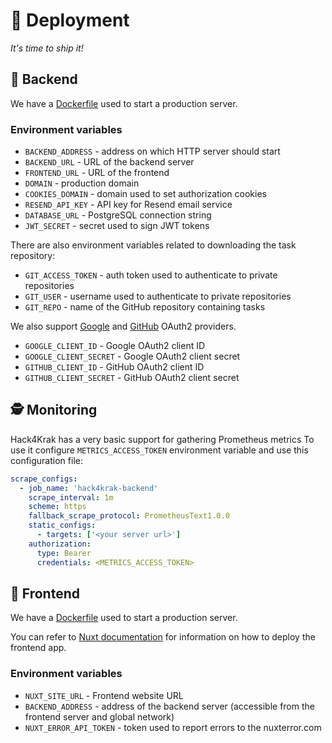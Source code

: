 # 🚀 Deployment

*It's time to ship it!*

## 🍖 Backend

We have a [Dockerfile](backend/Dockerfile) used to start a production server.

### Environment variables

- `BACKEND_ADDRESS` - address on which HTTP server should start
- `BACKEND_URL` - URL of the backend server
- `FRONTEND_URL` - URL of the frontend
- `DOMAIN` - production domain
- `COOKIES_DOMAIN` - domain used to set authorization cookies
- `RESEND_API_KEY` - API key for Resend email service
- `DATABASE_URL` - PostgreSQL connection string
- `JWT_SECRET` - secret used to sign JWT tokens

There are also environment variables related to downloading the task repository:

- `GIT_ACCESS_TOKEN` - auth token used to authenticate to private repositories
- `GIT_USER` - username used to authenticate to private repositories
- `GIT_REPO` - name of the GitHub repository containing tasks

We also support [Google](https://developers.google.com/identity/protocols/oauth2) and [GitHub](https://docs.github.com/en/apps/oauth-apps/building-oauth-apps/authorizing-oauth-apps) OAuth2 providers.

- `GOOGLE_CLIENT_ID` - Google OAuth2 client ID
- `GOOGLE_CLIENT_SECRET` - Google OAuth2 client secret
- `GITHUB_CLIENT_ID` - GitHub OAuth2 client ID
- `GITHUB_CLIENT_SECRET` - GitHub OAuth2 client secret

## 🕵️ Monitoring

Hack4Krak has a very basic support for gathering Prometheus metrics
To use it configure `METRICS_ACCESS_TOKEN` environment variable and use this configuration file:

```yaml
scrape_configs:
  - job_name: 'hack4krak-backend'
    scrape_interval: 1m
    scheme: https
    fallback_scrape_protocol: PrometheusText1.0.0
    static_configs:
      - targets: ['<your server url>']
    authorization:
      type: Bearer
      credentials: <METRICS_ACCESS_TOKEN>
```

## 🥩 Frontend

We have a [Dockerfile](frontend/Dockerfile) used to start a production server.

You can refer to [Nuxt documentation](https://nuxt.com/docs/getting-started/deployment) for information on how to deploy
the frontend app.

### Environment variables

- `NUXT_SITE_URL` - Frontend website URL
- `BACKEND_ADDRESS` - address of the backend server (accessible from the frontend server and global network)
- `NUXT_ERROR_API_TOKEN` - token used to report errors to the nuxterror.com